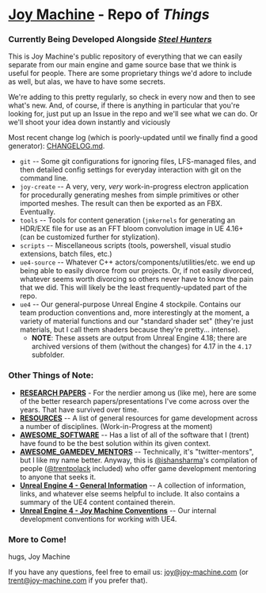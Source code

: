 # [Joy Machine](https://joy-machine.com/) - Repo of *Things*
### Currently Being Developed Alongside [*Steel Hunters*](https://joy-machine.com/steel-hunters)
This is Joy Machine's public repository of everything that we can easily separate from our main engine and game source base that we think is useful for people. There are some proprietary things we'd adore to include as well, but alas, we have to have some secrets.

We're adding to this pretty regularly, so check in every now and then to see what's new. And, of course, if there is anything in particular that you're looking for, just put up an Issue in the repo and we'll see what we can do. Or we'll shoot your idea down instantly and viciously 

Most recent change log (which is poorly-updated until we finally find a good generator): [CHANGELOG.md](https://github.com/joymachinegames/joymachine-public/blob/master/CHANGELOG.md).

* `git` -- Some git configurations for ignoring files, LFS-managed files, and then detailed config settings for everyday interaction with git on the command line.
* `joy-create` -- A very, very, _very_ work-in-progress electron application for procedurally generating meshes from simple primitives or other imported meshes. The result can then be exported as an FBX. Eventually.
* `tools` -- Tools for content generation (`jmkernels` for generating an HDR/EXE file for use as an FFT bloom convolution image in UE 4.16+ (can be customized further for stylization).
* `scripts` -- Miscellaneous scripts (tools, powershell, visual studio extensions, batch files, etc.) 
* `ue4-source` -- Whatever C++ actors/components/utilities/etc. we end up being able to easily divorce from our projects. Or, if not easily divorced, whatever seems worth divorcing so others never have to know the pain that we did. This will likely be the least frequently-updated part of the repo.
* `ue4` -- Our general-purpose Unreal Engine 4 stockpile. Contains our team production conventions and, more interestingly at the moment, a variety of material functions and our "standard shader set" (they're just materials, but I call them shaders because they're pretty... intense).
  * **NOTE**: These assets are output from Unreal Engine 4.18; there are archived versions of them (without the changes) for 4.17 in the `4.17` subfolder.

### Other Things of Note:
* [**RESEARCH PAPERS**](https://github.com/joymachinegames/joymachine-public/blob/master/RESEARCH_PAPERS.md) - For the nerdier among us (like me), here are some of the better research papers/presentations I've come across over the years. That have survived over time.
* [**RESOURCES**](https://github.com/joymachinegames/joymachine-public/blob/master/RESOURCES.md) -- A list of general resources for game development across a number of disciplines. (Work-in-Progress at the moment)
* [**AWESOME_SOFTWARE**](https://github.com/joymachinegames/joymachine-public/blob/master/AWESOME_SOFTWARE.md) -- Has a list of all of the software that I (trent) have found to be the best solution within its given context.
* [**AWESOME_GAMEDEV_MENTORS**](https://ishansharma.github.io/twitter-mentors/) -- Technically, it's "twitter-mentors", but I like my name better. Anyway, this is [@ishansharma](https://github.com/ishansharma)'s compilation of people ([@trentpolack](https://github.com/trentpolack) included) who offer game development mentoring to anyone that seeks it.
* [**Unreal Engine 4 - General Information**](https://github.com/joymachinegames/joymachine-public/blob/master/ue4/README.md) -- A collection of information, links, and whatever else seems helpful to include. It also contains a summary of the UE4 content contained therein.
* [**Unreal Engine 4 - Joy Machine Conventions**](https://github.com/joymachinegames/joymachine-public/blob/master/ue4/CONVENTIONS.md) -- Our internal development conventions for working with UE4.

### More to Come!
hugs,
Joy Machine

If you have any questions, feel free to email us: [joy@joy-machine.com](mailto:joy@joy-machine.com) (or [trent@joy-machine.com](mailto:trent@joy-machine.com) if you prefer that).

